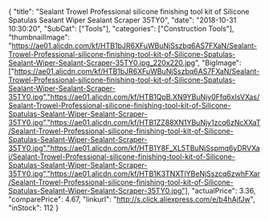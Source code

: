 {
	"title": "Sealant Trowel Professional silicone finishing tool kit of Silicone Spatulas Sealant Wiper Sealant Scraper 35TY0",
	"date": "2018-10-31 10:30:20",
	"SubCat": ["Tools"],
	"categories": ["Construction Tools"],
	"thumbnailImage": "https://ae01.alicdn.com/kf/HTB1bJR6XFuWBuNjSszbq6AS7FXaN/Sealant-Trowel-Professional-silicone-finishing-tool-kit-of-Silicone-Spatulas-Sealant-Wiper-Sealant-Scraper-35TY0.jpg_220x220.jpg",
	"BigImage": ["https://ae01.alicdn.com/kf/HTB1bJR6XFuWBuNjSszbq6AS7FXaN/Sealant-Trowel-Professional-silicone-finishing-tool-kit-of-Silicone-Spatulas-Sealant-Wiper-Sealant-Scraper-35TY0.jpg","https://ae01.alicdn.com/kf/HTB1QpB.XN9YBuNjy0Ffq6xIsVXas/Sealant-Trowel-Professional-silicone-finishing-tool-kit-of-Silicone-Spatulas-Sealant-Wiper-Sealant-Scraper-35TY0.jpg","https://ae01.alicdn.com/kf/HTB1ZZ88XN1YBuNjy1zcq6zNcXXaT/Sealant-Trowel-Professional-silicone-finishing-tool-kit-of-Silicone-Spatulas-Sealant-Wiper-Sealant-Scraper-35TY0.jpg","https://ae01.alicdn.com/kf/HTB1Y8F_XL5TBuNjSspmq6yDRVXai/Sealant-Trowel-Professional-silicone-finishing-tool-kit-of-Silicone-Spatulas-Sealant-Wiper-Sealant-Scraper-35TY0.jpg","https://ae01.alicdn.com/kf/HTB1K3TNXTlYBeNjSszcq6zwhFXar/Sealant-Trowel-Professional-silicone-finishing-tool-kit-of-Silicone-Spatulas-Sealant-Wiper-Sealant-Scraper-35TY0.jpg"],
	"actualPrice": 3.36,
	"comparePrice": 4.67,
	"linkurl": "http://s.click.aliexpress.com/e/b4hAjfJw",
	"inStock": 112
}
